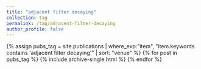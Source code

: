 ```yaml
---
title: "adjacent filter decaying"
collection: tag
permalink: /tag/adjacent-filter-decaying
author_profile: false
---
```

{% assign pubs_tag = site.publications | where_exp:"item", "item.keywords contains 'adjacent filter decaying'" | sort: "venue" %}
{% for post in pubs_tag %}
  {% include archive-single.html %}
{% endfor %}